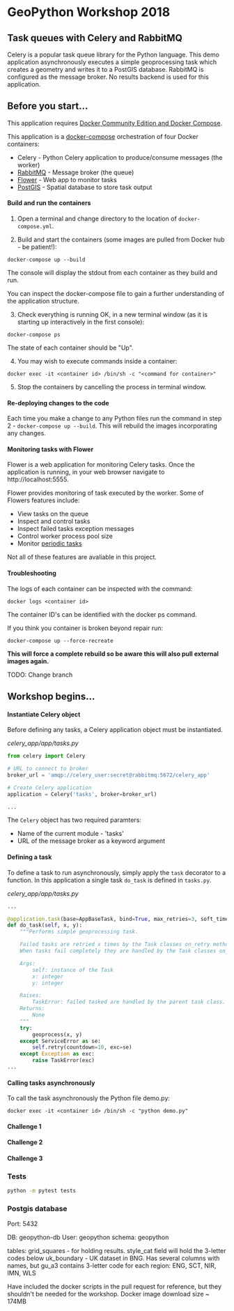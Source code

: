 # GeoPython Workshop 2018
## Task queues with Celery and RabbitMQ

Celery is a popular task queue library for the Python language. This demo application asynchronously executes a simple geoprocessing task which creates a geometry and writes it to a PostGIS database. RabbitMQ is configured as the message broker. No results backend is used for this application.

## Before you start...

This application requires [Docker Community Edition and Docker Compose](https://www.docker.com/community-edition).

This application is a [docker-compose](https://docs.docker.com/compose/) orchestration of four Docker containers:

- Celery - Python Celery application to produce/consume messages (the worker)
- [RabbitMQ](https://www.rabbitmq.com/#getstarted) - Message broker (the queue)
- [Flower]((http://flower.readthedocs.io/en/latest/)) - Web app to monitor tasks
- [PostGIS](https://postgis.net/) - Spatial database to store task output

#### Build and run the containers

1. Open a terminal and change directory to the location of `docker-compose.yml`.

2. Build and start the containers (some images are pulled from Docker hub - be patient!):

  ```docker
  docker-compose up --build
  ```

  The console will display the stdout from each container as they build and run.

  You can inspect the docker-compose file to gain a further understanding of the application structure.

3. Check everything is running OK, in a new terminal window (as it is starting up interactively in the first console):

  ```docker
  docker-compose ps
  ```

  The state of each container should be "Up".

4. You may wish to execute commands inside a container:

  ```docker
  docker exec -it <container id> /bin/sh -c "<command for container>"
  ```

5. Stop the containers by cancelling the process in terminal window.

#### Re-deploying changes to the code

Each time you make a change to any Python files run the command in step 2 - `docker-compose up --build`. This will rebuild the images incorporating any changes.

#### Monitoring tasks with Flower

Flower is a web application for monitoring Celery tasks. Once the application is running, in your web browser navigate to http://localhost:5555.

Flower provides monitoring of task executed by the worker. Some of Flowers features include:

- View tasks on the queue
- Inspect and control tasks
- Inspect failed tasks exception messages
- Control worker process pool size
- Monitor [periodic tasks](http://docs.celeryproject.org/en/latest/userguide/periodic-tasks.html)

Not all of these features are avaliable in this project.

#### Troubleshooting

The logs of each container can be inspected with the command:

```docker
docker logs <container id>
```

The container ID's can be identified with the docker ps command.

If you think you container is broken beyond repair run:

```docker
docker-compose up --force-recreate
```

**This will force a complete rebuild so be aware this will also pull external images again.**

TODO: Change branch

## Workshop begins...

#### Instantiate Celery object

Before defining any tasks, a Celery application object must be instantiated.

*celery_app/app/tasks.py*
```python
from celery import Celery

# URL to connect to broker
broker_url = 'amqp://celery_user:secret@rabbitmq:5672/celery_app'

# Create Celery application
application = Celery('tasks', broker=broker_url)

...
```

The `Celery` object has two required paramters:
- Name of the current module - 'tasks'
- URL of the message broker as a keyword argument

#### Defining a task

To define a task to run asynchronously, simply apply the `task` decorator to a function. In this application a single task `do_task` is defined in `tasks.py`.

*celery_app/app/tasks.py*
```python
...

@application.task(base=AppBaseTask, bind=True, max_retries=3, soft_time_limit=5)
def do_task(self, x, y):
    """Performs simple geoprocessing task.

    Failed tasks are retried x times by the Task classes on_retry method.
    When tasks fail completely they are handled by the Task classes on_failure method

    Args:
        self: instance of the Task
        x: integer
        y: integer

    Raises:
        TaskError: failed tasked are handled by the parent task class.
    Returns:
        None
    """
    try:
        geoprocess(x, y)
    except ServiceError as se:
        self.retry(countdown=10, exc=se)
    except Exception as exc:
        raise TaskError(exc)
...
```

#### Calling tasks asynchronously

To call the task asynchronously the Python file demo.py:
```docker
docker exec -it <container id> /bin/sh -c "python demo.py"
```

#### Challenge 1
#### Challenge 2
#### Challenge 3

### Tests

```bash
python -m pytest tests
```

### Postgis database
Port: 5432

DB: geopython-db
User: geopython
schema: geopython

tables: grid_squares - for holding results. style_cat field will hold the 3-letter codes below
uk_boundary - UK dataset in BNG. Has several columns with names, but gu_a3 contains 3-letter code for each region: ENG, SCT, NIR, IMN, WLS

Have included the docker scripts in the pull request for reference, but they shouldn't be needed for the workshop. Docker image download size ~ 174MB
